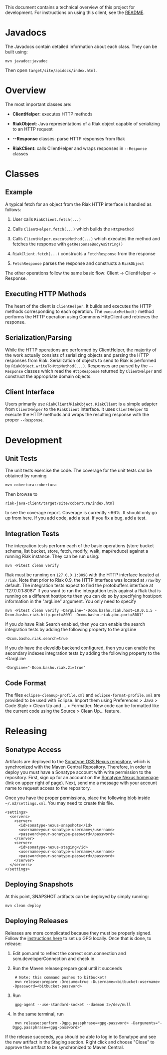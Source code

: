 

This document contains a technical overview of this project for development.  For instructions on using this client, see the [README](/jonjlee/riak-java-client/wiki/Home).

# Javadocs #

The Javadocs contain detailed information about each class.  They can be built using:

    mvn javadoc:javadoc

Then open `target/site/apidocs/index.html`.

# Overview #

The most important classes are:

*   **ClientHelper**: executes HTTP methods

*   **RiakObject**: Java representations of a Riak object capable of serializing to an HTTP request

*   **--Response** classes: parse HTTP responses from Riak

*   **RiakClient**: calls ClientHelper and wraps responses in `--Response` classes

# Classes #

## Example ##

A typical fetch for an object from the Riak HTTP interface is handled as follows:

1.  User calls `RiakClient.fetch(...)`

2.  Calls `ClientHelper.fetch(...)` which builds the `HttpMethod`

3.  Calls `ClientHelper.executeMethod(...)` which executes the method and fetches the response with `getResponseBodyAsString()`

4.  `RiakClient.fetch(...)` constructs a `FetchResponse` from the response

5.  `FetchResponse` parses the response and constructs a `RiakObject`

The other operations follow the same basic flow: Client -> ClientHelper -> Response.

## Executing HTTP Methods ##

The heart of the client is `ClientHelper`.  It builds and executes the HTTP methods corresponding to each operation.  The `executeMethod()` method performs the HTTP operation using Commons HttpClient and retrieves the response.

## Serialization/Parsing ##

While the HTTP operations are performed by ClientHelper, the majority of the work actually consists of serializing objects and parsing the HTTP responses from Riak. Serialization of objects to send to Riak is performed by `RiakObject.writeToHttpMethod(...)`. Responses are parsed by the `--Response` classes which read the `HttpResponse` returned by `ClientHelper` and construct the appropriate domain objects.

## Client Interface ##

Users primarily use `RiakClient`/`RiakObject`.  `RiakClient` is a simple adapter from `ClientHelper` to the `RiakClient` interface. It uses `ClientHelper` to execute the HTTP methods and wraps the resulting response with the proper `--Response`.

# Development #

## Unit Tests ##

The unit tests exercise the code. The coverage for the unit tests can be obtained by running

	mvn cobertura:cobertura
	
Then browse to 

	riak-java-client/target/site/cobertura/index.html 
	
to see the coverage report. Coverage is currently ~66%. It should only go *up* from here. If you add code, add a test. If you fix a bug, add a test.

## Integration Tests ##

The integration tests perform each of the basic operations (store bucket schema, list bucket, store, fetch, modify, walk, map/reduce) against a running Riak instance.  They can be run using:

    mvn -Pitest clean verify

Riak must be running on `127.0.0.1:8098` with the HTTP interface located at `/riak`.  Note that prior to Riak 0.9, the HTTP interface was located at `/raw` by default. The integration tests expect to find the protobuffers interface at '127.0.0.1:8087'
If you want to run the integrattion tests against a Riak that is running on a different host/ports then you can do so by specifying host/port information in the "argLine" argument. You only need to specify

    mvn -Pitest clean verify -DargLine="-Dcom.basho.riak.host=10.0.1.5 -Dcom.basho.riak.http.port=8091 -Dcom.basho.riak.pbc.port=8081"

If you *do* have Riak Search enabled, then you can enable the search integration tests by adding the following property to the argLine

    -Dcom.basho.riak.search=true

If you *do* have the eleveldb backend configured, then you can enable the secondary indexes integration tests by adding the following property to the -DargLine

    -DargLine="-Dcom.basho.riak.2i=true"

## Code Format ##

The files `eclipse-cleanup-profile.xml` and `eclipse-format-profile.xml` are provided to be used with Eclipse.  Import them using Preferences > Java > Code Style > Clean Up and ... > Formatter.  New code can be formatted like the current code using the Source > Clean Up... feature.

# Releasing #

## Sonatype Access ##

Artifacts are deployed to the [Sonatype OSS Nexus repository](http://oss.sonatype.org/), which is synchronized with the Maven Central Repository. Therefore, in order to deploy you must have a Sonatype account with write permission to the repository. First, sign up for an account on the [Sonatype Nexus homepage](http://oss.sonatype.org/) (link on upper right of page). Next, send me a message with your account name to request access to the repository.

Once you have the proper permissions, place the following blob inside `~/.m2/settings.xml`. You may need to create this file.

    <settings>
      <servers>
        <server>
          <id>sonatype-nexus-snapshots</id>
          <username>your-sonatype-username</username>
          <password>your-sonatype-password</password>
        </server>
        <server>
          <id>sonatype-nexus-staging</id>
          <username>your-sonatype-username</username>
          <password>your-sonatype-password</password>
        </server>
      </servers>
    </settings>


## Deploying Snapshots ##

At this point, SNAPSHOT artifacts can be deployed by simply running:

    mvn clean deploy

## Deploying Releases ##

Releases are more complicated because they must be properly signed. Follow the [instructions here](http://www.sonatype.com/people/2010/01/how-to-generate-pgp-signatures-with-maven/) to set up GPG locally. Once that is done, to release:

1. Edit pom.xml to reflect the correct scm.connection and scm.developerConnection and check in.

2. Run the Maven release:prepare goal until it succeeds

        # Note: this command pushes to bitbucket!
        mvn release:prepare -Dresume=true -Dusername=<bitbucket-username> -Dpassword=<bitbucket-password>    

3. Run

        gpg-agent --use-standard-socket --daemon 2>/dev/null

4. In the same terminal, run

        mvn release:perform -Dgpg.passphrase=<gpg-password> -Darguments="-Dgpg.passphrase=<gpg-password>"

If the release succeeds, you should be able to log in to Sonatype and see the new artifact in the Staging section. Right click and choose "Close" to approve the artifact to be synchronized to Maven Central.
